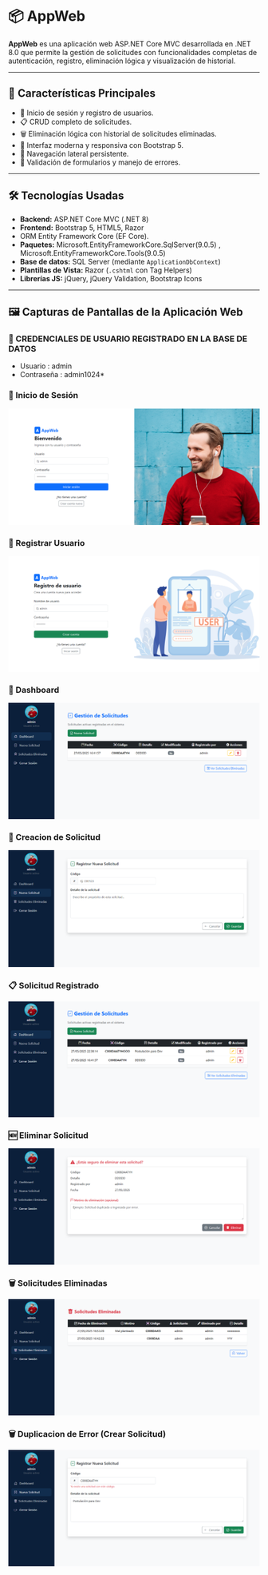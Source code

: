 ﻿# 📦 AppWeb

**AppWeb** es una aplicación web ASP.NET Core MVC desarrollada en .NET 8.0 que permite la gestión de solicitudes con funcionalidades completas de autenticación, registro, eliminación lógica y visualización de historial.

---

## 🚀 Características Principales

- 🔐 Inicio de sesión y registro de usuarios.
- 📋 CRUD completo de solicitudes.
- 🗑️ Eliminación lógica con historial de solicitudes eliminadas.
- 🎨 Interfaz moderna y responsiva con Bootstrap 5.
- 🧭 Navegación lateral persistente.
- 🧾 Validación de formularios y manejo de errores.

---

## 🛠️ Tecnologías Usadas

- **Backend:** ASP.NET Core MVC (.NET 8)
- **Frontend:** Bootstrap 5, HTML5, Razor
- ORM Entity Framework Core (EF Core).
- **Paquetes:** Microsoft.EntityFrameworkCore.SqlServer(9.0.5) , Microsoft.EntityFrameworkCore.Tools(9.0.5) 
- **Base de datos:** SQL Server (mediante `ApplicationDbContext`)
- **Plantillas de Vista:** Razor (`.cshtml` con Tag Helpers)
- **Librerías JS:** jQuery, jQuery Validation, Bootstrap Icons

---

## 🖼️ Capturas de Pantallas de la Aplicación Web

### 🏁 CREDENCIALES DE USUARIO REGISTRADO EN LA BASE DE DATOS

- Usuario : admin
- Contraseña : admin1024*

### 🏁 Inicio de Sesión
![Login](wwwroot/img/screenshots/login.png)

### 🏁 Registrar Usuario
![Register](wwwroot/img/screenshots/register.png)

### 🏁 Dashboard
![Dashboard](wwwroot/img/screenshots/dashboard.png)

### 🏁 Creacion de Solicitud
![Create](wwwroot/img/screenshots/nueva_solicitud.png)

### 📋 Solicitud Registrado
![SolicitudRegistrado](wwwroot/img/screenshots/solicitud_registrada.png)

### 🆕 Eliminar Solicitud
![Eliminar](wwwroot/img/screenshots/eliminar.png)

### 🗑️ Solicitudes Eliminadas
![Solicitudes Eliminadas](wwwroot/img/screenshots/solicitudes_eliminadas.png)

### 🗑️ Duplicacion de Error (Crear Solicitud)
![Error](wwwroot/img/screenshots/duplicacion_error.png)